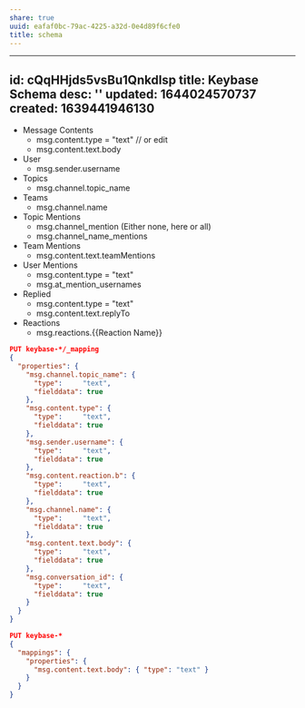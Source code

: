 ```yaml
---
share: true
uuid: eafaf0bc-79ac-4225-a32d-0e4d89f6cfe0
title: schema
---
```

---
id: cQqHHjds5vsBu1QnkdIsp
title: Keybase Schema
desc: ''
updated: 1644024570737
created: 1639441946130
---

* Message Contents 
  * msg.content.type = "text" // or edit
  * msg.content.text.body
* User
  * msg.sender.username
* Topics
  * msg.channel.topic_name
* Teams
  * msg.channel.name
* Topic Mentions
  * msg.channel_mention (Either none, here or all)
  * msg.channel_name_mentions
* Team Mentions
  * msg.content.text.teamMentions
* User Mentions
  * msg.content.type = "text"
  * msg.at_mention_usernames
* Replied
  * msg.content.type = "text"
  * msg.content.text.replyTo
* Reactions
  * msg.reactions.{{Reaction Name}}

``` json
PUT keybase-*/_mapping
{
  "properties": {
    "msg.channel.topic_name": { 
      "type":     "text",
      "fielddata": true
    },
    "msg.content.type": { 
      "type":     "text",
      "fielddata": true
    },
    "msg.sender.username": { 
      "type":     "text",
      "fielddata": true
    },
    "msg.content.reaction.b": { 
      "type":     "text",
      "fielddata": true
    },
    "msg.channel.name": { 
      "type":     "text",
      "fielddata": true
    },
    "msg.content.text.body": { 
      "type":     "text",
      "fielddata": true
    },
    "msg.conversation_id": { 
      "type":     "text",
      "fielddata": true
    }
  }
}
```


``` json
PUT keybase-*
{
  "mappings": {
    "properties": {
      "msg.content.text.body": { "type": "text" }
    }
  }
}
```